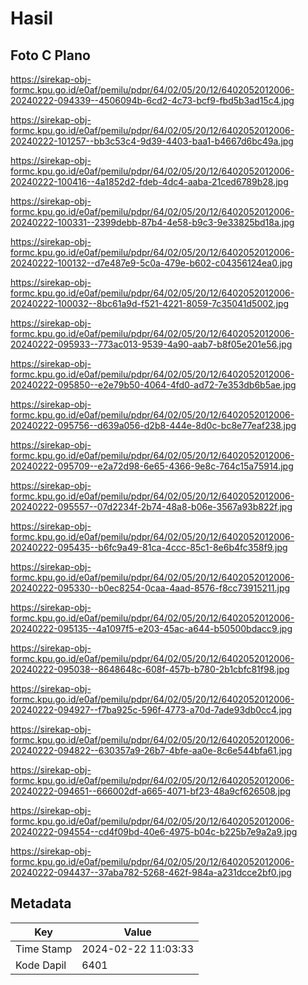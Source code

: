 # Hasil

## Foto C Plano

https://sirekap-obj-formc.kpu.go.id/e0af/pemilu/pdpr/64/02/05/20/12/6402052012006-20240222-094339--4506094b-6cd2-4c73-bcf9-fbd5b3ad15c4.jpg

https://sirekap-obj-formc.kpu.go.id/e0af/pemilu/pdpr/64/02/05/20/12/6402052012006-20240222-101257--bb3c53c4-9d39-4403-baa1-b4667d6bc49a.jpg

https://sirekap-obj-formc.kpu.go.id/e0af/pemilu/pdpr/64/02/05/20/12/6402052012006-20240222-100416--4a1852d2-fdeb-4dc4-aaba-21ced6789b28.jpg

https://sirekap-obj-formc.kpu.go.id/e0af/pemilu/pdpr/64/02/05/20/12/6402052012006-20240222-100331--2399debb-87b4-4e58-b9c3-9e33825bd18a.jpg

https://sirekap-obj-formc.kpu.go.id/e0af/pemilu/pdpr/64/02/05/20/12/6402052012006-20240222-100132--d7e487e9-5c0a-479e-b602-c04356124ea0.jpg

https://sirekap-obj-formc.kpu.go.id/e0af/pemilu/pdpr/64/02/05/20/12/6402052012006-20240222-100032--8bc61a9d-f521-4221-8059-7c35041d5002.jpg

https://sirekap-obj-formc.kpu.go.id/e0af/pemilu/pdpr/64/02/05/20/12/6402052012006-20240222-095933--773ac013-9539-4a90-aab7-b8f05e201e56.jpg

https://sirekap-obj-formc.kpu.go.id/e0af/pemilu/pdpr/64/02/05/20/12/6402052012006-20240222-095850--e2e79b50-4064-4fd0-ad72-7e353db6b5ae.jpg

https://sirekap-obj-formc.kpu.go.id/e0af/pemilu/pdpr/64/02/05/20/12/6402052012006-20240222-095756--d639a056-d2b8-444e-8d0c-bc8e77eaf238.jpg

https://sirekap-obj-formc.kpu.go.id/e0af/pemilu/pdpr/64/02/05/20/12/6402052012006-20240222-095709--e2a72d98-6e65-4366-9e8c-764c15a75914.jpg

https://sirekap-obj-formc.kpu.go.id/e0af/pemilu/pdpr/64/02/05/20/12/6402052012006-20240222-095557--07d2234f-2b74-48a8-b06e-3567a93b822f.jpg

https://sirekap-obj-formc.kpu.go.id/e0af/pemilu/pdpr/64/02/05/20/12/6402052012006-20240222-095435--b6fc9a49-81ca-4ccc-85c1-8e6b4fc358f9.jpg

https://sirekap-obj-formc.kpu.go.id/e0af/pemilu/pdpr/64/02/05/20/12/6402052012006-20240222-095330--b0ec8254-0caa-4aad-8576-f8cc73915211.jpg

https://sirekap-obj-formc.kpu.go.id/e0af/pemilu/pdpr/64/02/05/20/12/6402052012006-20240222-095135--4a1097f5-e203-45ac-a644-b50500bdacc9.jpg

https://sirekap-obj-formc.kpu.go.id/e0af/pemilu/pdpr/64/02/05/20/12/6402052012006-20240222-095038--8648648c-608f-457b-b780-2b1cbfc81f98.jpg

https://sirekap-obj-formc.kpu.go.id/e0af/pemilu/pdpr/64/02/05/20/12/6402052012006-20240222-094927--f7ba925c-596f-4773-a70d-7ade93db0cc4.jpg

https://sirekap-obj-formc.kpu.go.id/e0af/pemilu/pdpr/64/02/05/20/12/6402052012006-20240222-094822--630357a9-26b7-4bfe-aa0e-8c6e544bfa61.jpg

https://sirekap-obj-formc.kpu.go.id/e0af/pemilu/pdpr/64/02/05/20/12/6402052012006-20240222-094651--666002df-a665-4071-bf23-48a9cf626508.jpg

https://sirekap-obj-formc.kpu.go.id/e0af/pemilu/pdpr/64/02/05/20/12/6402052012006-20240222-094554--cd4f09bd-40e6-4975-b04c-b225b7e9a2a9.jpg

https://sirekap-obj-formc.kpu.go.id/e0af/pemilu/pdpr/64/02/05/20/12/6402052012006-20240222-094437--37aba782-5268-462f-984a-a231dcce2bf0.jpg


## Metadata

| Key        | Value               |
| ---------- | ------------------- |
| Time Stamp | 2024-02-22 11:03:33 |
| Kode Dapil | 6401                |



